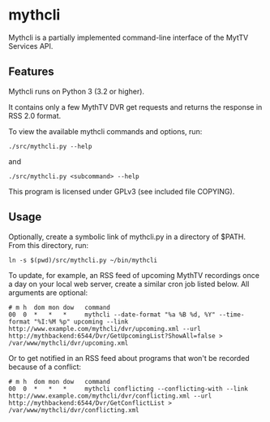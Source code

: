mythcli
=======

Mythcli is a partially implemented command-line interface of the MytTV Services API.


Features
--------

Mythcli runs on Python 3 (3.2 or higher).

It contains only a few MythTV DVR get requests and returns the response in RSS 2.0 format.

To view the available mythcli commands and options, run:

    ./src/mythcli.py --help

and

    ./src/mythcli.py <subcommand> --help

This program is licensed under GPLv3 (see included file COPYING).


Usage
-----

Optionally, create a symbolic link of mythcli.py in a directory of $PATH. From this directory, run:

    ln -s $(pwd)/src/mythcli.py ~/bin/mythcli

To update, for example, an RSS feed of upcoming MythTV recordings once a day on your local web server, create a similar cron job listed below. All arguments are optional:

    # m h  dom mon dow   command
    00  0  *   *   *     mythcli --date-format "%a %B %d, %Y" --time-format "%I:%M %p" upcoming --link http://www.example.com/mythcli/dvr/upcoming.xml --url http://mythbackend:6544/Dvr/GetUpcomingList?ShowAll=false > /var/www/mythcli/dvr/upcoming.xml

Or to get notified in an RSS feed about programs that won't be recorded because of a conflict:

    # m h  dom mon dow   command
    00  0  *   *   *     mythcli conflicting --conflicting-with --link http://www.example.com/mythcli/dvr/conflicting.xml --url http://mythbackend:6544/Dvr/GetConflictList > /var/www/mythcli/dvr/conflicting.xml
